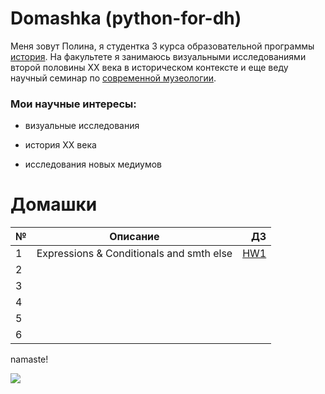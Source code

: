 # Domashka (python-for-dh)

Меня зовут Полина, я студентка 3 курса образовательной программы [история](https://www.hse.ru/ba/hist/). На факультете я занимаюсь визуальными исследованиями второй половины XX века в историческом контексте и еще веду научный семинар по [современной музеологии](https://hist.hse.ru/museum/). 

### Мои научные интересы:
+ визуальные исследования
- история XX века
+ исследования новых медиумов

# Домашки
№|Описание|ДЗ
---|:---:|---:
1|Expressions & Conditionals and smth else|[HW1](https://github.com/haimkoshim/python-dh-hw/blob/master/HW1.ipynb)
2||
3||
4||
5||
6||

namaste!

![](https://pp.userapi.com/c637826/v637826512/2680d/1EfMf4fcZ_8.jpg)
